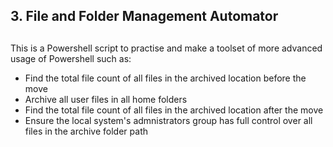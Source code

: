 ##
## 3. File and Folder Management Automator
##

This is a Powershell script to practise and make a toolset of more advanced usage of Powershell such as: 
  - Find the total file count of all files in the archived location before the move
  - Archive all user files in all home folders
  - Find the total file count of all files in the archived location after the move
  - Ensure the local system's admnistrators group has full control over all files in the archive folder path
